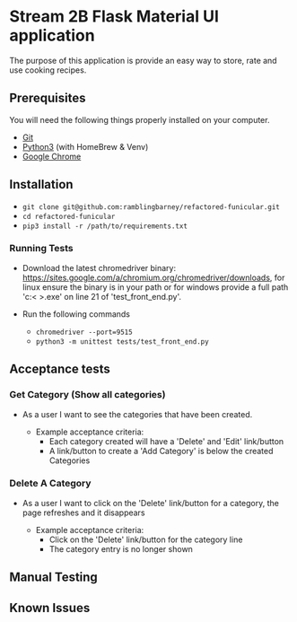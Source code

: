 # Stream 2B Flask Material UI application

The purpose of this application is provide an easy way to store, rate and use cooking recipes.

## Prerequisites

You will need the following things properly installed on your computer.

* [Git](https://git-scm.com/)
* [Python3](https://www.python.org/) (with HomeBrew & Venv)
* [Google Chrome](https://google.com/chrome/)

## Installation

* ```git clone git@github.com:ramblingbarney/refactored-funicular.git```
* ```cd refactored-funicular```
* ```pip3 install -r /path/to/requirements.txt```

### Running Tests

* Download the latest chromedriver binary: https://sites.google.com/a/chromium.org/chromedriver/downloads, for linux ensure the binary is in your path or for windows provide a full path 'c:\< >.exe' on line 21 of 'test_front_end.py'.  

* Run the following commands
  * ```chromedriver --port=9515```
  * ```python3 -m unittest tests/test_front_end.py```

## Acceptance tests


### Get Category (Show all categories)

* As a user I want to see the categories that have been created.

  * Example acceptance criteria:
    * Each category created will have a 'Delete' and 'Edit' link/button
    * A link/button to create a 'Add Category' is below the created Categories

### Delete A Category

  * As a user I want to click on the 'Delete' link/button for a category, the page refreshes and it disappears

    * Example acceptance criteria:
      * Click on the 'Delete' link/button for the category line
      * The category entry is no longer shown

## Manual Testing



## Known Issues
